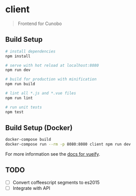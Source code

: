 # client

> Frontend for Cunobo

## Build Setup

``` bash
# install dependencies
npm install

# serve with hot reload at localhost:8080
npm run dev

# build for production with minification
npm run build

# lint all *.js and *.vue files
npm run lint

# run unit tests
npm test
```

## Build Setup (Docker)

``` bash
docker-compose build
docker-compose run --rm -p 8080:8080 client npm run dev
```

For more information see the [docs for vueify](https://github.com/vuejs/vueify).

## TODO

  * [ ] Convert coffeescript segments to es2015 
  * [ ] Integrate with API
